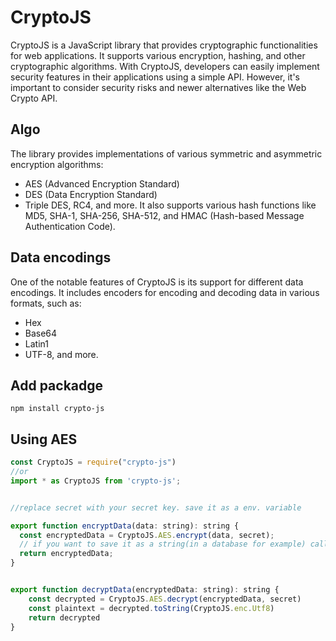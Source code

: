 # CryptoJS
CryptoJS is a JavaScript library that provides cryptographic functionalities for web applications. It supports various encryption, hashing, and other cryptographic algorithms. With CryptoJS, developers can easily implement security features in their applications using a simple API. However, it's important to consider security risks and newer alternatives like the Web Crypto API.


## Algo
The library provides implementations of various symmetric and asymmetric encryption algorithms:
+ AES (Advanced Encryption Standard)
+ DES (Data Encryption Standard)
+ Triple DES, RC4, and more.
It also supports various hash functions like MD5, SHA-1, SHA-256, SHA-512, and HMAC (Hash-based Message Authentication Code).

## Data encodings
One of the notable features of CryptoJS is its support for different data encodings. It includes encoders for encoding and decoding data in various formats, such as:
+ Hex
+ Base64 
+ Latin1
+ UTF-8, and more. 

## Add packadge
`npm install crypto-js`

## Using AES
```js
const CryptoJS = require("crypto-js")
//or
import * as CryptoJS from 'crypto-js';


//replace secret with your secret key. save it as a env. variable

export function encryptData(data: string): string {
  const encryptedData = CryptoJS.AES.encrypt(data, secret);
  // if you want to save it as a string(in a database for example) call the toString() on encryptedData
  return encryptedData;
}


export function decryptData(encryptedData: string): string {
	const decrypted = CryptoJS.AES.decrypt(encryptedData, secret)
	const plaintext = decrypted.toString(CryptoJS.enc.Utf8)
	return decrypted
}





```